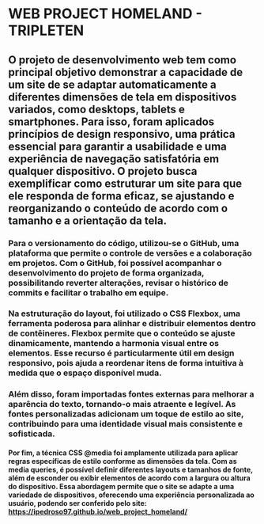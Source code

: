 # WEB PROJECT HOMELAND - TRIPLETEN

## O projeto de desenvolvimento web tem como principal objetivo demonstrar a capacidade de um site de se adaptar automaticamente a diferentes dimensões de tela em dispositivos variados, como desktops, tablets e smartphones. Para isso, foram aplicados princípios de design responsivo, uma prática essencial para garantir a usabilidade e uma experiência de navegação satisfatória em qualquer dispositivo. O projeto busca exemplificar como estruturar um site para que ele responda de forma eficaz, se ajustando e reorganizando o conteúdo de acordo com o tamanho e a orientação da tela.

### Para o versionamento do código, utilizou-se o GitHub, uma plataforma que permite o controle de versões e a colaboração em projetos. Com o GitHub, foi possível acompanhar o desenvolvimento do projeto de forma organizada, possibilitando reverter alterações, revisar o histórico de commits e facilitar o trabalho em equipe.

### Na estruturação do layout, foi utilizado o CSS Flexbox, uma ferramenta poderosa para alinhar e distribuir elementos dentro de contêineres. Flexbox permite que o conteúdo se ajuste dinamicamente, mantendo a harmonia visual entre os elementos. Esse recurso é particularmente útil em design responsivo, pois ajuda a reordenar itens de forma intuitiva à medida que o espaço disponível muda.

### Além disso, foram importadas fontes externas para melhorar a aparência do texto, tornando-o mais atraente e legível. As fontes personalizadas adicionam um toque de estilo ao site, contribuindo para uma identidade visual mais consistente e sofisticada.

#### Por fim, a técnica CSS @media foi amplamente utilizada para aplicar regras específicas de estilo conforme as dimensões da tela. Com as media queries, é possível definir diferentes layouts e tamanhos de fonte, além de esconder ou exibir elementos de acordo com a largura ou altura do dispositivo. Essa abordagem permite que o site se adapte a uma variedade de dispositivos, oferecendo uma experiência personalizada ao usuário, podendo ser conferido pelo site: https://ipedroso97.github.io/web_project_homeland/
